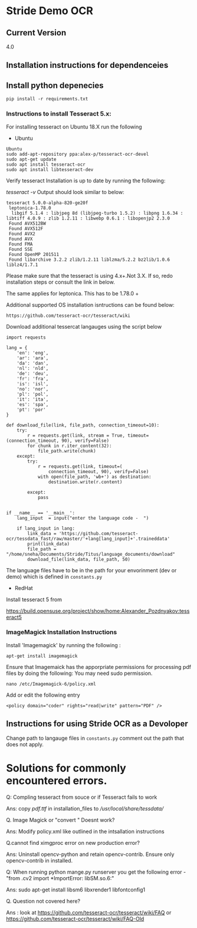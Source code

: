 # Stride Demo OCR

## Current Version 
4.0



## Installation instructions for dependenceies

## Install python depenecies
```
pip install -r requirements.txt
```

### Instructions to install Tesseract 5.x:

For installing tesseract on Ubuntu 18.X run the following

- Ubuntu
```
Ubuntu
sudo add-apt-repository ppa:alex-p/tesseract-ocr-devel
sudo apt-get update
sudo apt install tesseract-ocr
sudo apt install libtesseract-dev
```


Verify tesseract Installation is up to date by running the following:

*tesseract -v*
Output should look similar to below:
```
tesseract 5.0.0-alpha-820-ge20f
 leptonica-1.78.0
  libgif 5.1.4 : libjpeg 8d (libjpeg-turbo 1.5.2) : libpng 1.6.34 : libtiff 4.0.9 : zlib 1.2.11 : libwebp 0.6.1 : libopenjp2 2.3.0
 Found AVX512BW
 Found AVX512F
 Found AVX2
 Found AVX
 Found FMA
 Found SSE
 Found OpenMP 201511
 Found libarchive 3.2.2 zlib/1.2.11 liblzma/5.2.2 bz2lib/1.0.6 liblz4/1.7.1

```

Please make sure that the tesseract is using 4.x+.Not  3.X. If so, redo installation steps or consult the link in below.

The same applies for leptonica. This has to be 1.78.0 +


Additional supported OS installation isntructions can be found below:
```
https://github.com/tesseract-ocr/tesseract/wiki
```

Download additional tessercat langauges using the script below
```
import requests

lang = {
    'en': 'eng',
    'ar': 'ara',
    'da': 'dan',
    'nl': 'nld',
    'de': 'deu',
    'fr': 'fra',
    'is': 'isl',
    'no': 'nor',
    'pl': 'pol',
    'it': 'ita',
    'es': 'spa',
    'pt': 'por'
}

def download_file(link, file_path, connection_timeout=10):
    try:
        r = requests.get(link, stream = True, timeout=(connection_timeout, 90), verify=False)
        for chunk in r.iter_content(32):
            file_path.write(chunk)
    except:
        try:
            r = requests.get(link, timeout=(
                connection_timeout, 90), verify=False)
            with open(file_path, 'wb+') as destination:
                destination.write(r.content)

        except:
            pass


if __name__ == '__main__':
    lang_input  = input("enter the language code -  ")

    if lang_input in lang:
        link_data = 'https://github.com/tesseract-ocr/tessdata_fast/raw/master/'+lang[lang_input]+'.traineddata'
        print(link_data)
        file_path = "/home/sneha/Documents/Stride/Titus/language_documents/download"
        download_file(link_data, file_path, 50)
```
The language files have to be in the path for your envorinment (dev or demo) which is defined in `constants.py`

- RedHat

Install tesseract 5 from

https://build.opensuse.org/project/show/home:Alexander_Pozdnyakov:tesseract5


### ImageMagick Installation Instructions

Install 'Imagemagick' by running  the following : 
```
apt-get install imagemagick
```
Ensure that Imagemaick has the apporpriate permissions for processing pdf files by doing the following:
You may need sudo permission.
```
nano /etc/Imagemagick-6/policy.xml
```

Add or edit the following entry
```
<policy domain="coder" rights="read|write" pattern="PDF" />
```

## Instructions for using Stride OCR as a Devoloper


Change path to langauge files in `constants.py`
comment out the path that does not apply.


# Solutions for commonly encountered errors.
Q: Compling tesseract from souce or if Tesseract fails to work

Ans: copy *pdf.ttf* in installation_files to */usr/local/share/tessdata/*

Q. Image Magick or "convert " Doesnt work? 

Ans: Modify policy.xml like outlined in the intsallation instructions

Q.cannot find ximgproc error on new production error?

Ans: Uninstall opencv-python and retain opencv-contrib. Ensure only opencv-contrib in installed. 

Q: When running python mange.py runserver you get the following error - "from .cv2 import *ImportError: libSM.so.6:" 

Ans: sudo apt-get install libsm6 libxrender1 libfontconfig1


Q. Question not covered here?

Ans : look at https://github.com/tesseract-ocr/tesseract/wiki/FAQ or https://github.com/tesseract-ocr/tesseract/wiki/FAQ-Old

